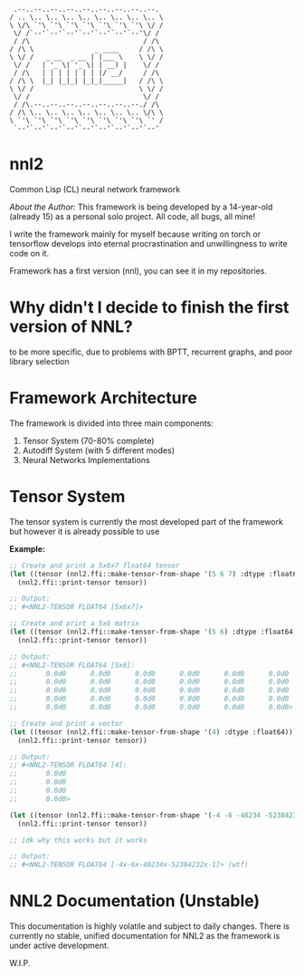 ```text
 .--..--..--..--..--..--..--..--..--. 
/ .. \.. \.. \.. \.. \.. \.. \.. \.. \
\ \/\ `'\ `'\ `'\ `'\ `'\ `'\ `'\ \/ /
 \/ /`--'`--'`--'`--'`--'`--'`--'\/ / 
 / /\                            / /\ 
/ /\ \               _ ____     / /\ \
\ \/ /   _ __  _ __ | |___ \    \ \/ /
 \/ /   | '_ \| '_ \| | __) |    \/ / 
 / /\   | | | | | | | |/ __/     / /\ 
/ /\ \  |_| |_|_| |_|_|_____|   / /\ \
\ \/ /                          \ \/ /
 \/ /                            \/ / 
 / /\.--..--..--..--..--..--..--./ /\ 
/ /\ \.. \.. \.. \.. \.. \.. \.. \/\ \
\ `'\ `'\ `'\ `'\ `'\ `'\ `'\ `'\ `' /
 `--'`--'`--'`--'`--'`--'`--'`--'`--' 
```

# nnl2
Common Lisp (CL) neural network framework 

*About the Author:* This framework is being developed by a 14-year-old (already 15) as a personal solo project. All code, all bugs, all mine!

I write the framework mainly for myself because writing on torch or tensorflow develops into eternal procrastination and unwillingness to write code on it.

Framework has a first version (nnl), you can see it in my repositories.

# Why didn't I decide to finish the first version of NNL?

to be more specific, due to problems with BPTT, recurrent graphs, and poor library selection

# Framework Architecture

The framework is divided into three main components:

1. Tensor System (70-80% complete)
2. Autodiff System (with 5 different modes)
3. Neural Networks Implementations

# Tensor System

The tensor system is currently the most developed part of the framework but however it is already possible to use

**Example:**

```lisp
;; Create and print a 5x6x7 float64 tensor
(let ((tensor (nnl2.ffi::make-tensor-from-shape '(5 6 7) :dtype :float64)))
  (nnl2.ffi::print-tensor tensor))

;; Output:
;; #<NNL2-TENSOR FLOAT64 [5x6x7]>

;; Create and print a 5x6 matrix
(let ((tensor (nnl2.ffi::make-tensor-from-shape '(5 6) :dtype :float64)))
  (nnl2.ffi::print-tensor tensor))

;; Output:
;; #<NNL2-TENSOR FLOAT64 [5x6]:
;;       0.0d0      0.0d0      0.0d0      0.0d0      0.0d0      0.0d0
;;       0.0d0      0.0d0      0.0d0      0.0d0      0.0d0      0.0d0
;;       0.0d0      0.0d0      0.0d0      0.0d0      0.0d0      0.0d0
;;       0.0d0      0.0d0      0.0d0      0.0d0      0.0d0      0.0d0
;;       0.0d0      0.0d0      0.0d0      0.0d0      0.0d0      0.0d0>

;; Create and print a vector
(let ((tensor (nnl2.ffi::make-tensor-from-shape '(4) :dtype :float64)))
  (nnl2.ffi::print-tensor tensor))

;; Output:
;; #<NNL2-TENSOR FLOAT64 [4]:
;;       0.0d0
;;       0.0d0
;;       0.0d0
;;       0.0d0>

(let ((tensor (nnl2.ffi::make-tensor-from-shape '(-4 -6 -48234 -52384232 -1) :dtype :float64))) ;; WHY DOES THIS WORKING
  (nnl2.ffi::print-tensor tensor))

;; idk why this works but it works

;; Output:
;; #<NNL2-TENSOR FLOAT64 [-4x-6x-48234x-52384232x-1]> (wtf)
```

# NNL2 Documentation (Unstable)

This documentation is highly volatile and subject to daily changes. There is currently no stable, unified documentation for NNL2 as the framework is under active development.

W.I.P.

